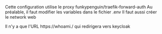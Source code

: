 Cette configuration utilise le proxy funkypenguin/traefik-forward-auth
Au préalable, il faut modifier les variables dans le fichier .env
Il faut aussi créer le network web

Il n'y a que l'URL https://whoami.<domaine>/ qui redirigera vers keycloak
